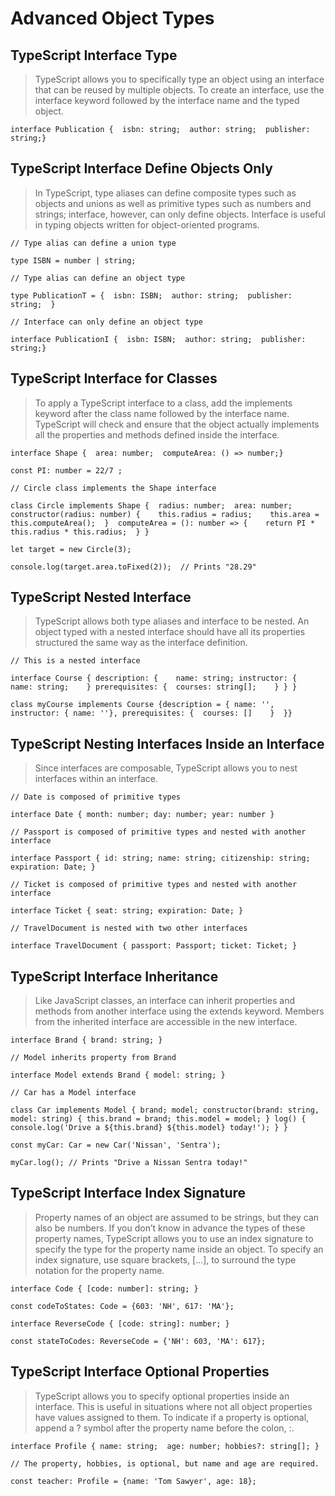 # Advanced Object Types

## TypeScript Interface Type
> TypeScript allows you to specifically type an object using an interface that can be reused by multiple objects. To create an interface, use the interface keyword followed by the interface name and the typed object.

 `interface Publication {  isbn: string;  author: string;  publisher: string;}`

## TypeScript Interface Define Objects Only
> In TypeScript, type aliases can define composite types such as objects and unions as well as primitive types such as numbers and strings; interface, however, can only define objects. Interface is useful in typing objects written for object-oriented programs.

 `// Type alias can define a union type`

 `type ISBN = number | string;`

 `// Type alias can define an object type`

 `type PublicationT = {  isbn: ISBN;  author: string;  publisher: string;  }`

 `// Interface can only define an object type`

 `interface PublicationI {  isbn: ISBN;  author: string;  publisher: string;}`

## TypeScript Interface for Classes
> To apply a TypeScript interface to a class, add the implements keyword after the class name followed by the interface name. TypeScript will check and ensure that the object actually implements all the properties and methods defined inside the interface.

 `interface Shape {  area: number;  computeArea: () => number;}`

 `const PI: number = 22/7 ;`

 `// Circle class implements the Shape interface`

 `class Circle implements Shape {  radius: number;  area: number;  constructor(radius: number) {    this.radius = radius;    this.area = this.computeArea();  }  computeArea = (): number => {    return PI * this.radius * this.radius;  } }`

 `let target = new Circle(3);`

 `console.log(target.area.toFixed(2));  // Prints "28.29"`

## TypeScript Nested Interface
> TypeScript allows both type aliases and interface to be nested. An object typed with a nested interface should have all its properties structured the same way as the interface definition.

 `// This is a nested interface`

 `interface Course { description: {    name: string; instructor: {  name: string;    } prerequisites: {  courses: string[];    } } }`

 `class myCourse implements Course {description = { name: '', instructor: { name: ''}, prerequisites: {  courses: []    }  }}`

## TypeScript Nesting Interfaces Inside an Interface
> Since interfaces are composable, TypeScript allows you to nest interfaces within an interface.

 `// Date is composed of primitive types`

 `interface Date { month: number; day: number; year: number }`

 `// Passport is composed of primitive types and nested with another interface`

 `interface Passport { id: string; name: string; citizenship: string; expiration: Date; }`

 `// Ticket is composed of primitive types and nested with another interface`

 `interface Ticket { seat: string; expiration: Date; }`

 `// TravelDocument is nested with two other interfaces`

 `interface TravelDocument { passport: Passport; ticket: Ticket; }`

## TypeScript Interface Inheritance
> Like JavaScript classes, an interface can inherit properties and methods from another interface using the extends keyword. Members from the inherited interface are accessible in the new interface.

 `interface Brand { brand: string; }`

 `// Model inherits property from Brand`

 `interface Model extends Brand { model: string; }`

 `// Car has a Model interface`

 `class Car implements Model { brand; model; constructor(brand: string, model: string) { this.brand = brand; this.model = model; } log() { console.log('Drive a ${this.brand} ${this.model} today!'); } }`

 `const myCar: Car = new Car('Nissan', 'Sentra'); `

 `myCar.log(); // Prints "Drive a Nissan Sentra today!"`

## TypeScript Interface Index Signature
> Property names of an object are assumed to be strings, but they can also be numbers. If you don’t know in advance the types of these property names, TypeScript allows you to use an index signature to specify the type for the property name inside an object. To specify an index signature, use square brackets, [...], to surround the type notation for the property name.

 `interface Code { [code: number]: string; }`

 `const codeToStates: Code = {603: 'NH', 617: 'MA'};`

 `interface ReverseCode { [code: string]: number; }`

 `const stateToCodes: ReverseCode = {'NH': 603, 'MA': 617};`

## TypeScript Interface Optional Properties
> TypeScript allows you to specify optional properties inside an interface. This is useful in situations where not all object properties have values assigned to them. To indicate if a property is optional, append a ? symbol after the property name before the colon, :.

 `interface Profile { name: string;  age: number; hobbies?: string[]; }`

 `// The property, hobbies, is optional, but name and age are required.`

 `const teacher: Profile = {name: 'Tom Sawyer', age: 18}; `